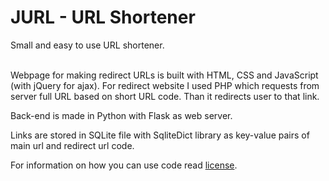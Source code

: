 # JURL - URL Shortener
Small and easy to use URL shortener.
<br><br>

Webpage for making redirect URLs is built with HTML, CSS and JavaScript (with jQuery for ajax).
For redirect website I used PHP which requests from server full URL based on short URL code. Than it redirects user to that link.

Back-end is made in Python with Flask as web server.

Links are stored in SQLite file with SqliteDict library as key-value pairs of main url and redirect url code.

For information on how you can use code read [license](LICENSE.txt).
